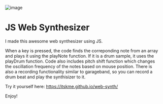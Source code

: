 ![image](https://github.com/user-attachments/assets/4b710210-5f72-4909-b494-e192c22edb76)


# JS Web Synthesizer

I made this awesome web synthesizer using JS. 

When a key is pressed, the code finds the correponding note from an array and plays it using the playNote function. If it is a drum sample, it uses the playDrum function. Code also includes pitch shift function which changes the oscillation frequency of the notes based on mouse position. There is also a recording functionality similar to garageband, so you can record a drum beat and play the synthisizer to it. 

Try it yourself here: https://itskme.github.io/web-synth/

Enjoy!


